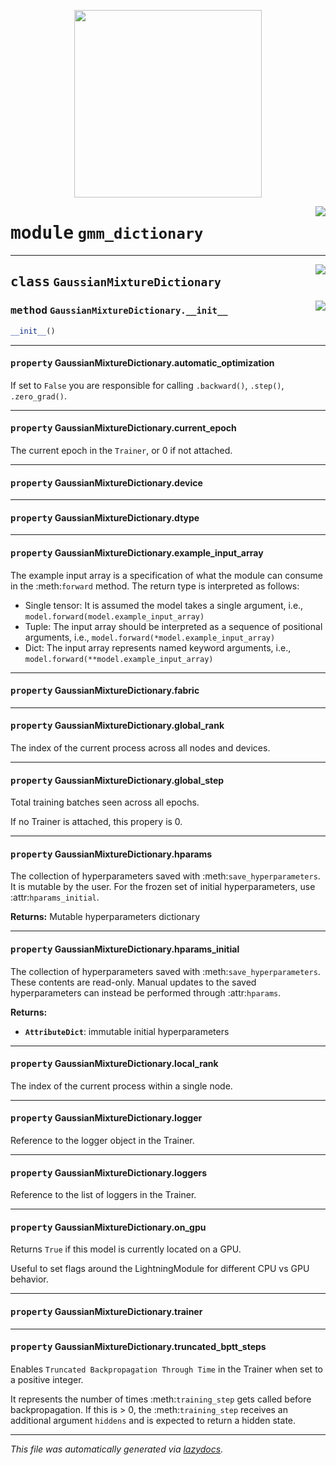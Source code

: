 <!-- markdownlint-disable -->

<p align="center">
  <img src="../assets/dadil.png" width="300"/>
</p>

<a href="../dictionary_learning/gmm_dictionary.py#L0"><img align="right" style="float:right;" src="https://img.shields.io/badge/-source-cccccc?style=flat-square"></a>

# <kbd>module</kbd> `gmm_dictionary`






---

<a href="../dictionary_learning/gmm_dictionary.py#L7"><img align="right" style="float:right;" src="https://img.shields.io/badge/-source-cccccc?style=flat-square"></a>

## <kbd>class</kbd> `GaussianMixtureDictionary`




<a href="../dictionary_learning/gmm_dictionary.py#L8"><img align="right" style="float:right;" src="https://img.shields.io/badge/-source-cccccc?style=flat-square"></a>

### <kbd>method</kbd> `GaussianMixtureDictionary.__init__`

```python
__init__()
```






---

#### <kbd>property</kbd> GaussianMixtureDictionary.automatic_optimization

If set to ``False`` you are responsible for calling ``.backward()``, ``.step()``, ``.zero_grad()``. 

---

#### <kbd>property</kbd> GaussianMixtureDictionary.current_epoch

The current epoch in the ``Trainer``, or 0 if not attached. 

---

#### <kbd>property</kbd> GaussianMixtureDictionary.device





---

#### <kbd>property</kbd> GaussianMixtureDictionary.dtype





---

#### <kbd>property</kbd> GaussianMixtureDictionary.example_input_array

The example input array is a specification of what the module can consume in the :meth:`forward` method. The return type is interpreted as follows: 


-   Single tensor: It is assumed the model takes a single argument, i.e.,  ``model.forward(model.example_input_array)`` 
-   Tuple: The input array should be interpreted as a sequence of positional arguments, i.e.,  ``model.forward(*model.example_input_array)`` 
-   Dict: The input array represents named keyword arguments, i.e.,  ``model.forward(**model.example_input_array)`` 

---

#### <kbd>property</kbd> GaussianMixtureDictionary.fabric





---

#### <kbd>property</kbd> GaussianMixtureDictionary.global_rank

The index of the current process across all nodes and devices. 

---

#### <kbd>property</kbd> GaussianMixtureDictionary.global_step

Total training batches seen across all epochs. 

If no Trainer is attached, this propery is 0. 

---

#### <kbd>property</kbd> GaussianMixtureDictionary.hparams

The collection of hyperparameters saved with :meth:`save_hyperparameters`. It is mutable by the user. For the frozen set of initial hyperparameters, use :attr:`hparams_initial`. 



**Returns:**
  Mutable hyperparameters dictionary 

---

#### <kbd>property</kbd> GaussianMixtureDictionary.hparams_initial

The collection of hyperparameters saved with :meth:`save_hyperparameters`. These contents are read-only. Manual updates to the saved hyperparameters can instead be performed through :attr:`hparams`. 



**Returns:**
 
 - <b>`AttributeDict`</b>:  immutable initial hyperparameters 

---

#### <kbd>property</kbd> GaussianMixtureDictionary.local_rank

The index of the current process within a single node. 

---

#### <kbd>property</kbd> GaussianMixtureDictionary.logger

Reference to the logger object in the Trainer. 

---

#### <kbd>property</kbd> GaussianMixtureDictionary.loggers

Reference to the list of loggers in the Trainer. 

---

#### <kbd>property</kbd> GaussianMixtureDictionary.on_gpu

Returns ``True`` if this model is currently located on a GPU. 

Useful to set flags around the LightningModule for different CPU vs GPU behavior. 

---

#### <kbd>property</kbd> GaussianMixtureDictionary.trainer





---

#### <kbd>property</kbd> GaussianMixtureDictionary.truncated_bptt_steps

Enables `Truncated Backpropagation Through Time` in the Trainer when set to a positive integer. 

It represents the number of times :meth:`training_step` gets called before backpropagation. If this is > 0, the :meth:`training_step` receives an additional argument ``hiddens`` and is expected to return a hidden state. 






---

_This file was automatically generated via [lazydocs](https://github.com/ml-tooling/lazydocs)._

